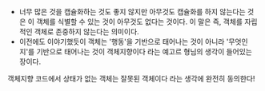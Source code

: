 - 너무 많은 것을 캡슐화하는 것도 좋지 않지만 아무것도 캡슐화를 하지 않는다는 것은 이 객체를 식별할 수 있는 것이 아무것도 없다는 것이다. 이 말은 즉, 객체를 자립적인 객체로 존중하지 않는다는 의미이다.
- 이전에도 이야기했듯이 객체는 '행동'을 기반으로 태어나는 것이 아니라 '무엇인지'를 기반으로 태어나는 것이 객체지향이다 라는 예고르 형님의 생각이 들어있는 장이다.

객체지향 코드에서 상태가 없는 객체는 잘못된 객체이다 라는 생각에 완전히 동의한다!